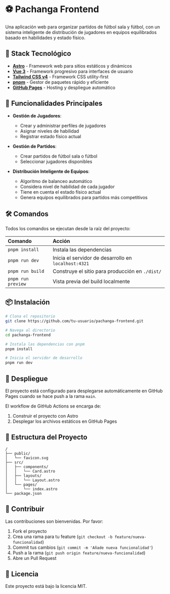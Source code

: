 # ⚽ Pachanga Frontend

Una aplicación web para organizar partidos de fútbol sala y fútbol, con un sistema inteligente de distribución de jugadores en equipos equilibrados basado en habilidades y estado físico.

## 🚀 Stack Tecnológico

- **[Astro](https://astro.build)** - Framework web para sitios estáticos y dinámicos
- **[Vue 3](https://vuejs.org)** - Framework progresivo para interfaces de usuario
- **[Tailwind CSS v4](https://tailwindcss.com)** - Framework CSS utility-first
- **[pnpm](https://pnpm.io)** - Gestor de paquetes rápido y eficiente
- **[GitHub Pages](https://pages.github.com)** - Hosting y despliegue automático

## 🎯 Funcionalidades Principales

- **Gestión de Jugadores**: 
  - Crear y administrar perfiles de jugadores
  - Asignar niveles de habilidad
  - Registrar estado físico actual
  
- **Gestión de Partidos**:
  - Crear partidos de fútbol sala o fútbol
  - Seleccionar jugadores disponibles
  
- **Distribución Inteligente de Equipos**:
  - Algoritmo de balanceo automático
  - Considera nivel de habilidad de cada jugador
  - Tiene en cuenta el estado físico actual
  - Genera equipos equilibrados para partidos más competitivos

## 🛠️ Comandos

Todos los comandos se ejecutan desde la raíz del proyecto:

| Comando                | Acción                                          |
| :--------------------- | :---------------------------------------------- |
| `pnpm install`         | Instala las dependencias                        |
| `pnpm run dev`         | Inicia el servidor de desarrollo en `localhost:4321` |
| `pnpm run build`       | Construye el sitio para producción en `./dist/` |
| `pnpm run preview`     | Vista previa del build localmente               |

## 📦 Instalación

```bash
# Clona el repositorio
git clone https://github.com/tu-usuario/pachanga-frontend.git

# Navega al directorio
cd pachanga-frontend

# Instala las dependencias con pnpm
pnpm install

# Inicia el servidor de desarrollo
pnpm run dev
```

## 🚀 Despliegue

El proyecto está configurado para desplegarse automáticamente en GitHub Pages cuando se hace push a la rama `main`.

El workflow de GitHub Actions se encarga de:
1. Construir el proyecto con Astro
2. Desplegar los archivos estáticos en GitHub Pages

## 📁 Estructura del Proyecto

```
/
├── public/
│   └── favicon.svg
├── src/
│   ├── components/
│   │   └── Card.astro
│   ├── layouts/
│   │   └── Layout.astro
│   └── pages/
│       └── index.astro
└── package.json
```

## 🤝 Contribuir

Las contribuciones son bienvenidas. Por favor:

1. Fork el proyecto
2. Crea una rama para tu feature (`git checkout -b feature/nueva-funcionalidad`)
3. Commit tus cambios (`git commit -m 'Añade nueva funcionalidad'`)
4. Push a la rama (`git push origin feature/nueva-funcionalidad`)
5. Abre un Pull Request

## 📄 Licencia

Este proyecto está bajo la licencia MIT.
